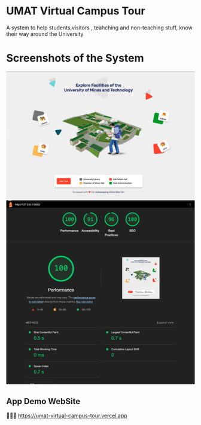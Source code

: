 # UMAT Virtual Campus Tour

A system to help students,visitors , teahching and non-teaching stuff, know their way around the University

# Screenshots of the System

![image](https://github.com/lesronn/Umat_Virtual_Campus_tour/blob/main/assets/img/snapshot.webp)
![image](https://github.com/lesronn/Umat_Virtual_Campus_tour/blob/main/assets/img/lighhousereport.webp)

## App Demo WebSite

🔗🔗🔗 https://umat-virtual-campus-tour.vercel.app
